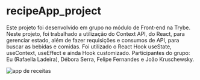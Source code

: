 # recipeApp_project

Este projeto foi desenvolvido em grupo no módulo de Front-end na Trybe.
Neste projeto, foi trabalhado a utilização do Context API, do React, para gerenciar estado, além de fazer requisições e consumos de API, para buscar as bebidas e comidas. Foi utilizado o React Hook useState, useContext, useEffect e ainda Hook customizado.
Participantes do grupo: Eu (Rafaella Ladeira), Débora Serra, Felipe Fernandes e João Kruschewsky.

![app de receitas](https://user-images.githubusercontent.com/90699176/170800595-7d3c4fcd-e284-4858-bf20-a6c301f13a96.gif)
